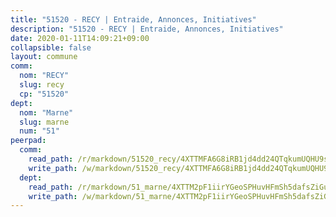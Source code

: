 ```yaml
---
title: "51520 - RECY | Entraide, Annonces, Initiatives"
description: "51520 - RECY | Entraide, Annonces, Initiatives"
date: 2020-01-11T14:09:21+09:00
collapsible: false
layout: commune
comm:
  nom: "RECY"
  slug: recy
  cp: "51520"
dept:
  nom: "Marne"
  slug: marne
  num: "51"
peerpad:
  comm:
    read_path: /r/markdown/51520_recy/4XTTMFA6G8iRB1jd4dd24QTqkumUQHU9sp1n95YaoSTT58RFV
    write_path: /w/markdown/51520_recy/4XTTMFA6G8iRB1jd4dd24QTqkumUQHU9sp1n95YaoSTT58RFV-K3TgUECvFLmzkLRLdrKv3fyAUuC34JRY55AANAjinnw8EZans4puutxdKLgacyf4hssoptmM1NQQtNFhkyun4TZUUpZC2UjFN9qLoJGod22RXfFkyi5X9Zopw2SWwSX2knHCoxuV
  dept:
    read_path: /r/markdown/51_marne/4XTTM2pF1iirYGeoSPHuvHFmSh5dafsZiGuDVqApNYr9W2doe
    write_path: /w/markdown/51_marne/4XTTM2pF1iirYGeoSPHuvHFmSh5dafsZiGuDVqApNYr9W2doe-K3TgV7EpXmd75L5pz6aUTALihWsFeiubyposyfPgz6DbQby3ZQF3gNXaGqeRVGevfRz46yND7Y8QkCv5VozWFj5shZbEokjWNQrdmmsAHCxzuLQj5kuinh4kCdsefHKLdp7xhUwa
---
```



